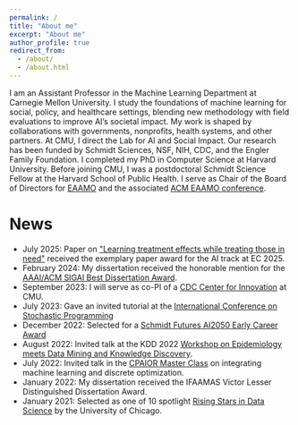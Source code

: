```yaml
---
permalink: /
title: "About me"
excerpt: "About me"
author_profile: true
redirect_from: 
  - /about/
  - /about.html
---
```


I am an Assistant Professor in the Machine Learning Department at Carnegie Mellon University. I study the foundations of machine learning for social, policy, and healthcare settings, blending new methodology with field evaluations to improve AI’s societal impact. My work is shaped by collaborations with governments, nonprofits, health systems, and other partners. At CMU, I direct the Lab for AI and Social Impact. Our research has been funded by Schmidt Sciences, NSF, NIH, CDC, and the Engler Family Foundation. I completed my PhD in Computer Science at Harvard University. Before joining CMU, I was a postdoctoral Schmidt Science Fellow at the Harvard School of Public Health. I serve as Chair of the Board of Directors for [EAAMO](https://eaamo.org/) and the associated [ACM EAAMO conference](https://conference.eaamo.org/).

# News
*	July 2025: Paper on ["Learning treatment effects while treating those in need"](https://arxiv.org/abs/2407.07596) received the exemplary paper award for the AI track at EC 2025.
*	February 2024: My dissertation received the honorable mention for the [AAAI/ACM SIGAI Best Dissertation Award](https://aaai.org/about-aaai/aaai-awards/aaai-acm-sigai-doctoral-dissertation-award/).
*	September 2023: I will serve as co-PI of a [CDC Center for Innovation](https://www.cmu.edu/news/stories/archives/2023/september/cdc-selects-delphi-research-group-at-cmu-as-center-for-innovation-in-outbreak-analytics-and-disease) at CMU.
*	July 2023: Gave an invited tutorial at the [International Conference on Stochastic Programming](https://na.eventscloud.com/website/40825/tutorials/)
*	December 2022: Selected for a [Schmidt Futures AI2050 Early Career Award](https://www.schmidtfutures.com/schmidt-futures-announces-first-cohort-of-ai2050-early-career-fellows/)
*   August 2022: Invited talk at the KDD 2022 [Workshop on Epidemiology meets Data Mining
and Knowledge Discovery](https://epidamik.github.io/).
*   July 2022: Invited talk in the [CPAIOR Master Class](https://sites.google.com/usc.edu/cpaior-2022/master_class?authuser=0) on integrating machine learning and discrete optimization.
*   January 2022: My dissertation received the IFAAMAS Victor Lesser Distinguished Dissertation Award.
*   January 2021: Selected as one of 10 spotlight [Rising Stars in Data Science](https://cdac.uchicago.edu/events/risingstars2021) by the University of Chicago.

